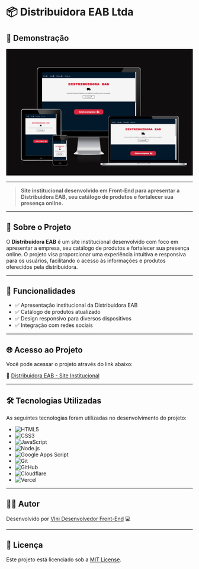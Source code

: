 # 📦 Distribuidora EAB Ltda

## 📸 Demonstração

![Demonstração do Projeto](https://github.com/deV1niborges/projeto-distribuidora-eab/raw/main/img-responsiva.png)

---

> **Site institucional desenvolvido em Front-End para apresentar a Distribuidora EAB, seu catálogo de produtos e fortalecer sua presença online.**

---

## 🧾 Sobre o Projeto

O **Distribuidora EAB** é um site institucional desenvolvido com foco em apresentar a empresa, seu catálogo de produtos e fortalecer sua presença online. O projeto visa proporcionar uma experiência intuitiva e responsiva para os usuários, facilitando o acesso às informações e produtos oferecidos pela distribuidora.

---

## 🚀 Funcionalidades

- ✅ Apresentação institucional da Distribuidora EAB
- ✅ Catálogo de produtos atualizado
- ✅ Design responsivo para diversos dispositivos
- ✅ Integração com redes sociais

---

## 🌐 Acesso ao Projeto

Você pode acessar o projeto através do link abaixo:

🔗 [Distribuidora EAB - Site Institucional](https://www.distribdeabltda.com/)

---

## 🛠️ Tecnologias Utilizadas

As seguintes tecnologias foram utilizadas no desenvolvimento do projeto:

- ![HTML5](https://img.shields.io/badge/HTML5-E34F26?style=flat&logo=html5&logoColor=white)
- ![CSS3](https://img.shields.io/badge/CSS3-1572B6?style=flat&logo=css3&logoColor=white)
- ![JavaScript](https://img.shields.io/badge/JavaScript-F7DF1E?style=flat&logo=javascript&logoColor=black)
- ![Node.js](https://img.shields.io/badge/Node.js-339933?style=flat&logo=nodedotjs&logoColor=white)
- ![Google Apps Script](https://img.shields.io/badge/Google%20Apps%20Script-4285F4?style=flat&logo=google&logoColor=white)
- ![Git](https://img.shields.io/badge/Git-F05032?style=flat&logo=git&logoColor=white)
- ![GitHub](https://img.shields.io/badge/GitHub-181717?style=flat&logo=github&logoColor=white)
- ![Cloudflare](https://img.shields.io/badge/Cloudflare-F38020?style=flat&logo=cloudflare&logoColor=white)
- ![Vercel](https://img.shields.io/badge/Vercel-000000?style=flat&logo=vercel&logoColor=white)


---

## 👨‍💻 Autor

Desenvolvido por [VIni Desenvolvedor Front-End](https://github.com/deV1niborges) 💻

---

## 📄 Licença

Este projeto está licenciado sob a [MIT License](LICENSE).

